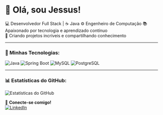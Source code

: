 # 👋 Olá, sou Jessus!

💻 Desenvolvedor Full Stack | ☕ Java 
⚙️ Engenheiro de Computação
📚 Apaixonado por tecnologia e aprendizado contínuo  
🚀 Criando projetos incríveis e compartilhando conhecimento  

---

### 🚀 Minhas Tecnologias:
![Java](https://img.shields.io/badge/Java-ED8B00?style=for-the-badge&logo=java&logoColor=white)
![Spring Boot](https://img.shields.io/badge/Spring_Boot-6DB33F?style=for-the-badge&logo=spring-boot&logoColor=white)
![MySQL](https://img.shields.io/badge/MySQL-4479A1?style=for-the-badge&logo=mysql&logoColor=white)
![PostgreSQL](https://img.shields.io/badge/PostgreSQL-336791?style=for-the-badge&logo=postgresql&logoColor=white)

---

### 📊 Estatísticas do GitHub:
![Estatísticas do GitHub](https://github-readme-stats.vercel.app/api?username=allefhmedeiros&show_icons=true&theme=radical)

🔗 **Conecte-se comigo!**  
[![LinkedIn](https://img.shields.io/badge/LinkedIn-blue?style=for-the-badge&logo=linkedin&logoColor=white)]([https://linkedin.com/in/seu-usuario](https://www.linkedin.com/in/jessus-allefh-de-medeiros-silva-213205b2/))
